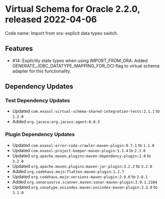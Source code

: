# Virtual Schema for Oracle 2.2.0, released 2022-04-06

Code name: Import from ora: explicit data types switch.

## Features

* #14: Explicitly state types when using IMPORT_FROM_ORA: Added GENERATE_JDBC_DATATYPE_MAPPING_FOR_OCI flag to virtual schema adapter for this functionality.
## Dependency Updates

### Test Dependency Updates

* Updated `com.exasol:virtual-schema-shared-integration-tests:2.1.1` to `2.2.0`
* Added `org.jacoco:org.jacoco.agent:0.8.5`

### Plugin Dependency Updates

* Updated `com.exasol:error-code-crawler-maven-plugin:0.7.1` to `1.1.0`
* Updated `com.exasol:project-keeper-maven-plugin:1.3.4` to `2.3.0`
* Updated `org.apache.maven.plugins:maven-dependency-plugin:2.8` to `3.2.0`
* Updated `org.apache.maven.plugins:maven-jar-plugin:3.2.2` to `3.2.0`
* Added `org.codehaus.mojo:flatten-maven-plugin:1.2.7`
* Updated `org.codehaus.mojo:versions-maven-plugin:2.9.0` to `2.8.1`
* Added `org.sonarsource.scanner.maven:sonar-maven-plugin:3.9.1.2184`
* Updated `org.sonatype.ossindex.maven:ossindex-maven-plugin:3.2.0` to `3.1.0`
